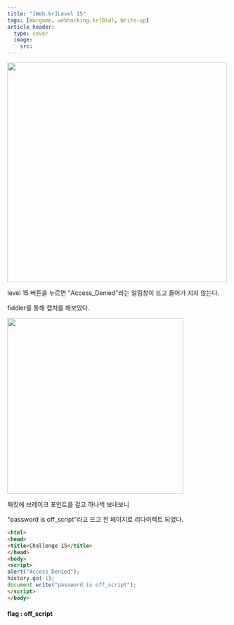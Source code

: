```yaml
---
title: "[Web.kr]Level 15"
tags: [Wargame, webhacking.kr(Old), Write-up]
article_header:
  type: cover
  image:
    src: 
---
```


<img src="http://eliez3r.synology.me/assets/img/writeup/webkr/Level 15/DC7DAE26-507F-442B-88B9-060A5EB66AE6.png" width="500px">

level 15 버튼을 누르면 "Access_Denied"라는 알림창이 뜨고 들어가 지지 않는다.



fiddler를 통해 캡처를 해보았다.

<img src="http://eliez3r.synology.me/assets/img/writeup/webkr/Level 15/B85FA2F7-55F2-40EF-8903-6863DE5ACAD8.png" width="400px">

패킷에 브레이크 포인트를 걸고 하나씩 보내보니



"password is off_script"라고 뜨고 전 페이지로 리다이렉트 되었다.

```html
<html>
<head>
<title>Challenge 15</title>
</head>
<body>
<script>
alert("Access_Denied");
history.go(-1);
document.write("password is off_script");
</script>
</body>
```



#### flag : off_script